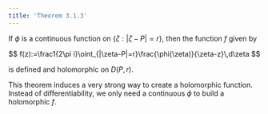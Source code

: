 ```yaml
---
title: 'Theorem 3.1.3'
---
```


If $\phi$ is a continuous function on $\{\zeta:|\zeta-P|=r\}$, then
the function $f$ given by

$$
f(z):=\frac1{2\pi
i}\oint_{|\zeta-P|=r}\frac{\phi(\zeta)}{\zeta-z}\,d\zeta
$$

is defined and holomorphic on $D(P,r)$.

This theorem induces a very strong way to create a holomorphic
function. Instead of differentiability, we only need a continuous
$\phi$ to build a holomorphic $f$.
